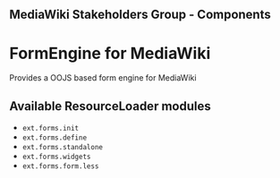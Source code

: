 ## MediaWiki Stakeholders Group - Components
# FormEngine for MediaWiki

Provides a OOJS based form engine for MediaWiki

## Available ResourceLoader modules
- `ext.forms.init`
- `ext.forms.define`
- `ext.forms.standalone`
- `ext.forms.widgets`
- `ext.forms.form.less`

